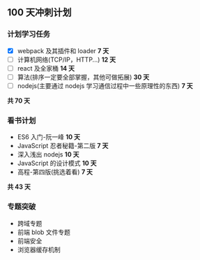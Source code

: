 ## 100 天冲刺计划

### 计划学习任务

- [x] webpack 及其插件和 loader **7 天**
- [ ] 计算机网络(TCP/IP，HTTP...) **12 天**
- [ ] react 及全家桶 **14 天**
- [ ] 算法(排序一定要全部掌握，其他可做拓展) **30 天**
- [ ] nodejs(主要通过 nodejs 学习通信过程中一些原理性的东西) **7 天**

**共 70 天**

### 看书计划

- ES6 入门-阮一峰 **10 天**
- JavaScript 忍者秘籍-第二版 **7 天**
- 深入浅出 nodejs **10 天**
- JavaScript 的设计模式 **10 天**
- 高程-第四版(挑选着看) **7 天**

**共 43 天**

### 专题突破

- 跨域专题
- 前端 blob 文件专题
- 前端安全
- 浏览器缓存机制
